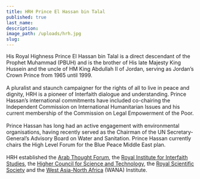 ```yaml
---
title: HRH Prince El Hassan bin Talal
published: true
last_name:
description:
image_path: /uploads/hrh.jpg
slug:
---
```



His Royal Highness Prince El Hassan bin Talal is a direct descendant of the Prophet Muhammad (PBUH) and is the brother of His late Majesty King Hussein and the uncle of HM King Abdullah II of Jordan, serving as Jordan’s Crown Prince from 1965 until 1999.
<br>
<br>A pluralist and staunch campaigner for the rights of all to live in peace and dignity, HRH is a pioneer of Interfaith dialogue and understanding. Prince Hassan’s international commitments have included co-chairing the Independent Commission on International Humanitarian Issues and his current membership of the Commission on Legal Empowerment of the Poor.
<br>
<br>Prince Hassan has long had an active engagement with environmental organisations, having recently served as the Chairman of the UN Secretary-General’s Advisory Board on Water and Sanitation. Prince Hassan currently chairs the High Level Forum for the Blue Peace Middle East plan.
<br>
<br>HRH established the [Arab Thought Forum](http://www.atf.org.jo/?q=en), the [Royal Institute for Interfaith Studies](http://www.riifs.org/index.php/en/), the [Higher Council for Science and Technology](http://hcst.gov.jo/), the [Royal Scientific Society](http://www.rss.jo/) and the [West Asia-North Africa](http://wanainstitute.org/en) (WANA) Institute.